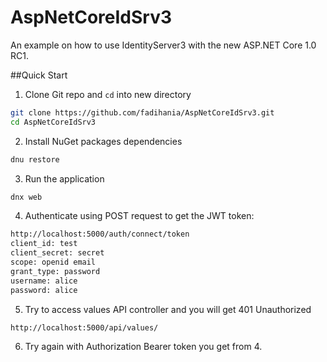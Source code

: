# AspNetCoreIdSrv3
An example on how to use IdentityServer3 with the new ASP.NET Core 1.0 RC1.

##Quick Start
1. Clone Git repo and `cd` into new directory
```bash
git clone https://github.com/fadihania/AspNetCoreIdSrv3.git
cd AspNetCoreIdSrv3
```
2. Install NuGet packages dependencies
```bash
dnu restore
```
3. Run the application
```bash
dnx web
```
4. Authenticate using POST request to get the JWT token:
```bash
http://localhost:5000/auth/connect/token
client_id: test
client_secret: secret
scope: openid email
grant_type: password
username: alice
password: alice
```
5. Try to access values API controller and you will get 401 Unauthorized
```bash
http://localhost:5000/api/values/
```
6. Try again with Authorization Bearer token you get from 4.
